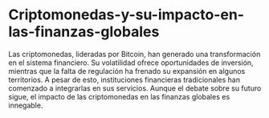 # Criptomonedas-y-su-impacto-en-las-finanzas-globales
Las criptomonedas, lideradas por Bitcoin, han generado una transformación en el sistema financiero. Su volatilidad ofrece oportunidades de inversión, mientras que la falta de regulación ha frenado su expansión en algunos territorios. A pesar de esto, instituciones financieras tradicionales han comenzado a integrarlas en sus servicios. Aunque el debate sobre su futuro sigue, el impacto de las criptomonedas en las finanzas globales es innegable.
